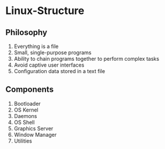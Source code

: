 # Linux-Structure

## Philosophy
1. Everything is a file
2. Small, single-purpose programs
3. Ability to chain programs together to perform complex tasks
4. Avoid captive user interfaces
5. Configuration data stored in a text file

## Components
1. Bootloader
2. OS Kernel
3. Daemons
4. OS Shell
5. Graphics Server
6. Window Manager
7. Utilities
